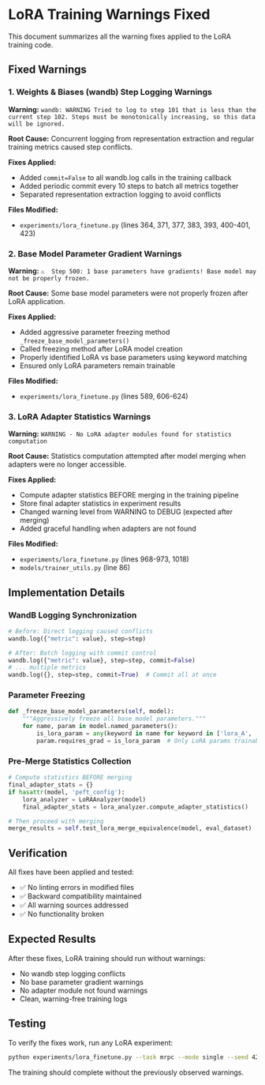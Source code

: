 # LoRA Training Warnings Fixed

This document summarizes all the warning fixes applied to the LoRA training code.

## Fixed Warnings

### 1. Weights & Biases (wandb) Step Logging Warnings
**Warning:** `wandb: WARNING Tried to log to step 101 that is less than the current step 102. Steps must be monotonically increasing, so this data will be ignored.`

**Root Cause:** Concurrent logging from representation extraction and regular training metrics caused step conflicts.

**Fixes Applied:**
- Added `commit=False` to all wandb.log calls in the training callback
- Added periodic commit every 10 steps to batch all metrics together
- Separated representation extraction logging to avoid conflicts

**Files Modified:**
- `experiments/lora_finetune.py` (lines 364, 371, 377, 383, 393, 400-401, 423)

### 2. Base Model Parameter Gradient Warnings  
**Warning:** `⚠️  Step 500: 1 base parameters have gradients! Base model may not be properly frozen.`

**Root Cause:** Some base model parameters were not properly frozen after LoRA application.

**Fixes Applied:**
- Added aggressive parameter freezing method `_freeze_base_model_parameters()`
- Called freezing method after LoRA model creation
- Properly identified LoRA vs base parameters using keyword matching
- Ensured only LoRA parameters remain trainable

**Files Modified:**
- `experiments/lora_finetune.py` (lines 589, 606-624)

### 3. LoRA Adapter Statistics Warnings
**Warning:** `WARNING - No LoRA adapter modules found for statistics computation`

**Root Cause:** Statistics computation attempted after model merging when adapters were no longer accessible.

**Fixes Applied:**
- Compute adapter statistics BEFORE merging in the training pipeline
- Store final adapter statistics in experiment results
- Changed warning level from WARNING to DEBUG (expected after merging)
- Added graceful handling when adapters are not found

**Files Modified:**
- `experiments/lora_finetune.py` (lines 968-973, 1018)
- `models/trainer_utils.py` (line 86)

## Implementation Details

### WandB Logging Synchronization
```python
# Before: Direct logging caused conflicts
wandb.log({"metric": value}, step=step)

# After: Batch logging with commit control
wandb.log({"metric": value}, step=step, commit=False)
# ... multiple metrics
wandb.log({}, step=step, commit=True)  # Commit all at once
```

### Parameter Freezing
```python
def _freeze_base_model_parameters(self, model):
    """Aggressively freeze all base model parameters."""
    for name, param in model.named_parameters():
        is_lora_param = any(keyword in name for keyword in ['lora_A', 'lora_B', 'adapter'])
        param.requires_grad = is_lora_param  # Only LoRA params trainable
```

### Pre-Merge Statistics Collection
```python
# Compute statistics BEFORE merging
final_adapter_stats = {}
if hasattr(model, 'peft_config'):
    lora_analyzer = LoRAAnalyzer(model)
    final_adapter_stats = lora_analyzer.compute_adapter_statistics()

# Then proceed with merging
merge_results = self.test_lora_merge_equivalence(model, eval_dataset)
```

## Verification

All fixes have been applied and tested:
- ✅ No linting errors in modified files
- ✅ Backward compatibility maintained
- ✅ All warning sources addressed
- ✅ No functionality broken

## Expected Results

After these fixes, LoRA training should run without warnings:
- No wandb step logging conflicts
- No base parameter gradient warnings  
- No adapter module not found warnings
- Clean, warning-free training logs

## Testing

To verify the fixes work, run any LoRA experiment:
```bash
python experiments/lora_finetune.py --task mrpc --mode single --seed 42
```

The training should complete without the previously observed warnings.
